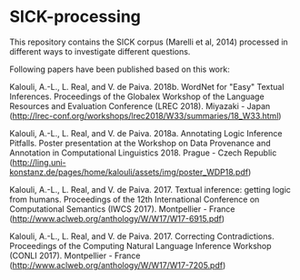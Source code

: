 # SICK-processing

This repository contains the SICK corpus (Marelli et al, 2014) processed in different ways to investigate different questions.

Following papers have been published based on this work:

Kalouli, A.-L., L. Real, and V. de Paiva. 2018b. WordNet for "Easy" Textual Inferences. Proceedings of the Globalex Workshop of the Language Resources and Evaluation Conference (LREC 2018). Miyazaki - Japan (http://lrec-conf.org/workshops/lrec2018/W33/summaries/18_W33.html)

Kalouli, A.-L., L. Real, and V. de Paiva. 2018a. Annotating Logic Inference Pitfalls. Poster presentation at the Workshop on Data Provenance and Annotation in Computational Linguistics 2018. Prague - Czech Republic (http://ling.uni-konstanz.de/pages/home/kalouli/assets/img/poster_WDP18.pdf)

Kalouli, A.-L., L. Real, and V. de Paiva. 2017. Textual inference: getting logic from humans. Proceedings of the 12th International Conference on Computational Semantics (IWCS 2017). Montpellier - France (http://www.aclweb.org/anthology/W/W17/W17-6915.pdf)

Kalouli, A.-L., L. Real, and V. de Paiva. 2017. Correcting Contradictions. Proceedings of the Computing Natural Language Inference Workshop (CONLI 2017). Montpellier - France (http://www.aclweb.org/anthology/W/W17/W17-7205.pdf)


